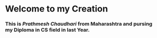 <h1> Welcome to my Creation </h1>
<h3>This is <i>Prathmesh Chaudhari</i> from Maharashtra and pursing my Diploma in CS field in last Year.</h3>
